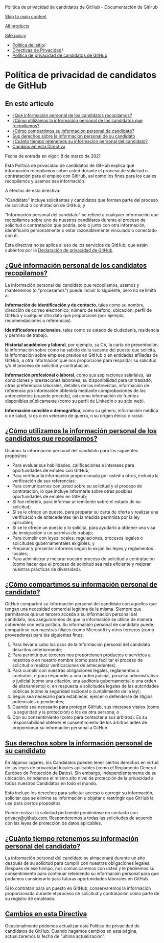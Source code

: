 Política de privacidad de candidatos de GitHub - Documentación de GitHub

[Skip to main content](#main-content)

[All products](/es)

[Site policy](/site-policy)

* [Política del sitio](/es/site-policy)/
* [Directivas de Privacidad](/es/site-policy/privacy-policies)/
* [Política de privacidad de candidatos de GitHub](/es/site-policy/privacy-policies/github-candidate-privacy-policy)

Política de privacidad de candidatos de GitHub
==========

En este artículo
----------

* [¿Qué información personal de los candidatos recopilamos?](#what-candidate-personal-information-do-we-collect)
* [¿Cómo utilizamos la información personal de los candidatos que recopilamos?](#how-do-we-use-the-candidate-personal-information-we-collect)
* [¿Cómo compartimos su información personal de candidato?](#how-do-we-share-your-candidate-personal-information)
* [Sus derechos sobre la información personal de su candidato](#your-rights-to-your-candidate-personal-information)
* [¿Cuánto tiempo retenemos su información personal del candidato?](#how-long-do-we-retain-your-candidate-personal-information)
* [Cambios en esta Directiva](#changes-to-this-policy)

Fecha de entrada en vigor: 8 de marzo de 2021

Esta Política de privacidad de candidatos de GitHub explica qué información recopilamos sobre usted durante el proceso de solicitud o contratación para el empleo con GitHub, así como los fines para los cuales recopilamos y usamos esa información.

A efectos de esta directiva:

"Candidato" incluye solicitantes y candidatos que forman parte del proceso de solicitud o contratación de GitHub; y

"Información personal del candidato" se refiere a cualquier información que recopilamos sobre uno de nuestros candidatos durante el proceso de solicitud o contratación que podría, solo o junto con otra información, identificarlo personalmente o estar razonablemente vinculado o conectado con él.

Esta directiva no se aplica al uso de los servicios de GitHub, que están cubiertos por la [Declaración de privacidad de GitHub](/es/site-policy/privacy-policies/github-privacy-statement).

[¿Qué información personal de los candidatos recopilamos?](#what-candidate-personal-information-do-we-collect)
----------

La información personal del candidato que recopilamos, usamos y mantenemos (o "procesamos") puede incluir lo siguiente, pero no se limita a:

**Información de identificación y de contacto**, tales como su nombre, dirección de correo electrónico, número de teléfono, ubicación, perfil de GitHub y cualquier otro dato que proporcione (por ejemplo, recomendaciones o referencias).

**Identificadores nacionales**, tales como su estado de ciudadanía, residencia y permiso de trabajo.

**Historial académico y laboral**, por ejemplo, su CV, la carta de presentación, la información sobre cómo ha sabido de la vacante del puesto que solicita, la información sobre empleos previos en GitHub o en entidades afiliadas de GitHub, u otra información que nos proporcione para respaldar su solicitud y/o el proceso de solicitud y contratación.

**Información profesional o laboral**, como sus aspiraciones salariales, las condiciones y prestaciones laborales, su disponibilidad para un traslado, otras preferencias laborales, detalles de las entrevistas, información de referencia y/o información obtenida mediante comprobaciones de los antecedentes (cuando proceda), así como información de fuentes disponibles públicamente (como su perfil de LinkedIn o su sitio web).

**Información sensible o demográfica**, como su género, información médica o de salud, si es o no veterano de guerra, o su origen étnico o racial.

[¿Cómo utilizamos la información personal de los candidatos que recopilamos?](#how-do-we-use-the-candidate-personal-information-we-collect)
----------

Usamos la información personal del candidato para los siguientes propósitos:

* Para evaluar sus habilidades, calificaciones e intereses para oportunidades de empleo con GitHub;
* Para verificar la información proporcionada por usted u otros, incluida la verificación de sus referencias;
* Para comunicarnos con usted sobre su solicitud y el proceso de contratación, lo que incluye informarle sobre otras posibles oportunidades de empleo en GitHub;
* Si fue referido, para informar al remitente sobre el estado de su solicitud;
* Si se le ofrece un puesto, para preparar su carta de oferta y realizar una verificación de antecedentes (en la medida permitida por la ley aplicable);
* Si se le ofrece un puesto y lo solicita, para ayudarlo a obtener una visa de inmigración o un permiso de trabajo;
* Para cumplir con leyes locales, regulaciones, procesos legales o solicitudes gubernamentales exigibles; y
* Preparar y presentar informes según lo exijan las leyes y reglamentos locales;
* Para administrar y mejorar nuestro proceso de solicitud y contratación (como hacer que el proceso de solicitud sea más eficiente y mejorar nuestras prácticas de diversidad).

[¿Cómo compartimos su información personal de candidato?](#how-do-we-share-your-candidate-personal-information)
----------

GitHub compartirá su Información personal del candidato con aquellos que tengan una necesidad comercial legítima de la misma. Siempre que permitamos que un tercero acceda a su información personal del candidato, nos aseguraremos de que la información se utilice de manera coherente con esta política. Su información personal de candidato puede compartirse con nuestras filiales (como Microsoft) y otros terceros (como proveedores) para los siguientes fines:

1. Para llevar a cabo los usos de la Información personal del candidato descritos anteriormente;
2. Para permitir que terceros nos proporcionen productos o servicios a nosotros o en nuestro nombre (como para facilitar el proceso de solicitud o realizar verificaciones de antecedentes).
3. Para cumplir con nuestras obligaciones legales, reglamentos o contratos, o para responder a una orden judicial, proceso administrativo o judicial (como una citación, una auditoría gubernamental o una orden de allanamiento) o, en respuesta a solicitudes legales de las autoridades públicas (como la seguridad nacional o cumplimiento de la ley);
4. Según sea necesario para establecer, ejercer o defenderse de litigios potenciales o pendientes;
5. Cuando sea necesario para proteger GitHub, sus intereses vitales (como la seguridad y la protección) o los de otra persona; o
6. Con su consentimiento (como para contactar a sus árbitros). Es su responsabilidad obtener el consentimiento de los árbitros antes de proporcionar su información personal a GitHub.

[Sus derechos sobre la información personal de su candidato](#your-rights-to-your-candidate-personal-information)
----------

En algunos lugares, los Candidatos pueden tener ciertos derechos en virtud de las leyes de privacidad locales aplicables (como el Reglamento General Europeo de Protección de Datos). Sin embargo, independientemente de su ubicación, brindamos el mismo alto nivel de protección de la privacidad a todos nuestros Candidatos en todo el mundo.

Esto incluye los derechos para solicitar acceso o corregir su información, solicitar que se elimine su información u objetar o restringir que GitHub la use para ciertos propósitos.

Puede realizar la solicitud pertinente poniéndose en contacto con [privacy@github.com](mailto:privacy@github.com). Responderemos a todas las solicitudes de acuerdo con las leyes de protección de datos aplicables.

[¿Cuánto tiempo retenemos su información personal del candidato?](#how-long-do-we-retain-your-candidate-personal-information)
----------

La información personal del candidato se almacenará durante un año después de su solicitud para cumplir con nuestras obligaciones legales. Después de ese tiempo, nos comunicaremos con usted y le pediremos su consentimiento para continuar reteniendo su información personal para que podamos considerarlo para futuras oportunidades laborales en GitHub.

Si lo contratan para un puesto en GitHub, conservaremos la información proporcionada durante el proceso de solicitud y contratación como parte de su registro de empleado.

[Cambios en esta Directiva](#changes-to-this-policy)
----------

Ocasionalmente podemos actualizar esta Política de privacidad de candidatos de GitHub. Cuando hagamos cambios en esta página, actualizaremos la fecha de "última actualización".
